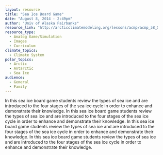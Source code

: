 ```yaml
---
layout: resource
title: "Sea Ice Board Game"
date: "August 8, 2014 - 2:49pm"
author: "Univ of Alaska Fairbanks"
resource_link: "http://arcticclimatemodeling.org/lessons/acmp/acmp_58_SeaIce_SeaIceBoardGame.pdf"
resource_type:
  - Analog Game/Simulation
  - Images
  - Curriculum
climate_topics:
  - Climate System
polar_topics:
  - Arctic
  - Antarctic
  - Sea Ice
audience:
  - General
  - Family
---
```


In this sea ice board game students review the types of sea ice and are introduced to the four stages of the sea ice cycle in order to enhance and demonstrate their knowledge.
In this sea ice board game students review the types of sea ice and are introduced to the four stages of the sea ice cycle in order to enhance and demonstrate their knowledge.
In this sea ice board game students review the types of sea ice and are introduced to the four stages of the sea ice cycle in order to enhance and demonstrate their knowledge.
In this sea ice board game students review the types of sea ice and are introduced to the four stages of the sea ice cycle in order to enhance and demonstrate their knowledge.